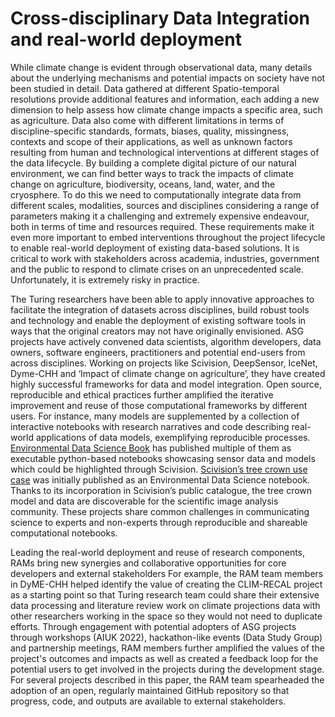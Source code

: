 # Cross-disciplinary Data Integration and real-world deployment

While climate change is evident through observational data, many details about the underlying mechanisms and potential impacts on society have not been studied in detail. Data gathered at different Spatio-temporal resolutions provide additional features and information, each adding a new dimension to help assess how climate change impacts a specific area, such as agriculture. Data also come with different limitations in terms of discipline-specific standards, formats, biases, quality, missingness, contexts and scope of their applications, as well as unknown factors resulting from human and technological interventions at different stages of the data lifecycle. By building a complete digital picture of our natural environment, we can find better ways to track the impacts of climate change on agriculture, biodiversity, oceans, land, water, and the cryosphere. To do this we need to computationally integrate data from different scales, modalities, sources and disciplines considering a range of parameters making it a challenging and extremely expensive endeavour, both in terms of time and resources required. These requirements make it even more important to embed interventions throughout the project lifecycle to enable real-world deployment of existing data-based solutions. It is critical to work with stakeholders across academia, industries, government and the public to respond to climate crises on an unprecedented scale. Unfortunately, it is extremely risky in practice.

The Turing researchers have been able to apply innovative approaches to facilitate the integration of datasets across disciplines, build robust tools and technology and enable the deployment of existing software tools in ways that the original creators may not have originally envisioned. ASG projects have actively convened data scientists, algorithm developers, data owners, software engineers, practitioners and potential end-users from across disciplines. Working on projects like Scivision, DeepSensor, IceNet, Dyme-CHH and ‘Impact of climate change on agriculture’, they have created highly successful frameworks for data and model integration. Open source, reproducible and ethical practices further amplified the iterative improvement and reuse of those computational frameworks by different users. For instance, many models are supplemented by a collection of interactive notebooks with research narratives and code describing real-world applications of data models, exemplifying reproducible processes. [Environmental Data Science Book](https://the-environmental-ds-book.netlify.app/welcome.html) has published multiple of them as executable python-based notebooks showcasing sensor data and models which could be highlighted through Scivision. [Scivision’s tree crown use case](https://the-environmental-ds-book.netlify.app/gallery/modelling/forest-modelling-treecrown_deepforest/forest-modelling-treecrown_deepforest.html) was initially published as an Environmental Data Science notebook. Thanks to its incorporation in Scivision’s public catalogue, the tree crown model and data are discoverable for the scientific image analysis community. These projects share common challenges in communicating science to experts and non-experts through reproducible and shareable computational notebooks. 

Leading the real-world deployment and reuse of research components, RAMs bring new synergies and collaborative opportunities for core developers and external stakeholders For example, the RAM team members in DyME-CHH helped identify the value of creating the CLIM-RECAL project as a starting point so that Turing research team could share their extensive data processing and literature review work on climate projections data with other researchers working in the space so they would not need to duplicate efforts. Through engagement with potential adopters of ASG projects through workshops (AIUK 2022), hackathon-like events (Data Study Group) and partnership meetings, RAM members further amplified the values of the project's outcomes and impacts as well as created a feedback loop for the potential users to get involved in the projects during the development stage. For several projects described in this paper, the RAM team spearheaded the adoption of an open, regularly maintained GitHub repository so that progress, code, and outputs are available to external stakeholders.

